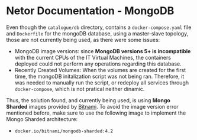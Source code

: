 # Netor Documentation - MongoDB

Even though the `catalogue/db` directory, contains a `docker-compose.yaml` file and `Dockerfile` for the mongoDB database, using a master-slave topology, those are not currently being used, as there were some issues:

-  MongoDB image versions:  since **MongoDB  versions 5+ is incompatible** with the current CPUs of the IT Virtual Machines, the containers deployed could not perform any operations regarding this database.
- Recently Created Volumes: When the volumes are created for the first time, the mongoDB initalization script was not being ran. Therefore,  it was needed to manually run the script, or redeploy all services through `docker-compose`, which is not pratical neither dinamic.



Thus, the solution found, and currently being used, is using **Mongo Sharded** images provided by [Bitnami](https://github.com/bitnami/bitnami-docker-mongodb-sharded). To avoid the image version error mentioned before, make sure to use the following image to implement the Mongo Sharded architecture:

- `docker.io/bitnami/mongodb-sharded:4.2`

